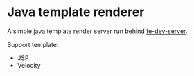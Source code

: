 # Java template renderer

A simple java template render server run behind [fe-dev-server](https://github.com/zhex/fe-dev-server).

Support  template:

- JSP
- Velocity
